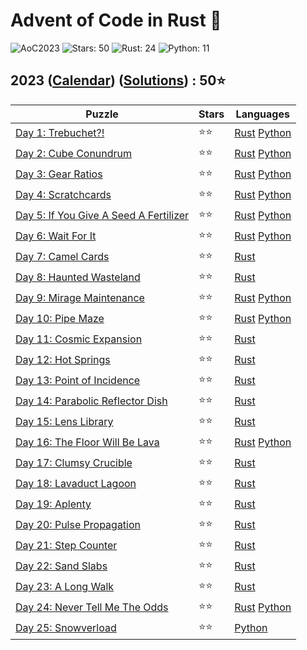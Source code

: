 # Advent of Code in Rust 🦀

![AoC2023](https://img.shields.io/badge/Advent_of_Code-2023-8A2BE2)
![Stars: 50](https://img.shields.io/badge/Stars-50⭐-blue)
![Rust: 24](https://img.shields.io/badge/Rust-24-cyan?logo=Rust)
![Python: 11](https://img.shields.io/badge/Python-11-cyan?logo=Python)

## 2023 ([Calendar](https://adventofcode.com/2023)) ([Solutions](../2023/)) : 50⭐

Puzzle                                                                        | Stars | Languages
----------------------------------------------------------------------------- | ----- | -----------
[Day 1: Trebuchet?!](https://adventofcode.com/2023/day/1)                     | ⭐⭐  | [Rust](../2023/day1/day1.rs) [Python](../2023/day1/day1.py)
[Day 2: Cube Conundrum](https://adventofcode.com/2023/day/2)                  | ⭐⭐  | [Rust](../2023/day2/day2.rs) [Python](../2023/day2/day2.py)
[Day 3: Gear Ratios](https://adventofcode.com/2023/day/3)                     | ⭐⭐  | [Rust](../2023/day3/day3.rs) [Python](../2023/day3/day3.py)
[Day 4: Scratchcards](https://adventofcode.com/2023/day/4)                    | ⭐⭐  | [Rust](../2023/day4/day4.rs) [Python](../2023/day4/day4.py)
[Day 5: If You Give A Seed A Fertilizer](https://adventofcode.com/2023/day/5) | ⭐⭐  | [Rust](../2023/day5/day5.rs) [Python](../2023/day5/day5_bruteforce.py)
[Day 6: Wait For It](https://adventofcode.com/2023/day/6)                     | ⭐⭐  | [Rust](../2023/day6/day6.rs) [Python](../2023/day6/day6.py)
[Day 7: Camel Cards](https://adventofcode.com/2023/day/7)                     | ⭐⭐  | [Rust](../2023/day7/day7.rs)
[Day 8: Haunted Wasteland](https://adventofcode.com/2023/day/8)               | ⭐⭐  | [Rust](../2023/day8/day8.rs)
[Day 9: Mirage Maintenance](https://adventofcode.com/2023/day/9)              | ⭐⭐  | [Rust](../2023/day9/day9.rs) [Python](../2023/day9/day9.py)
[Day 10: Pipe Maze](https://adventofcode.com/2023/day/10)                     | ⭐⭐  | [Rust](../2023/day10/day10.rs) [Python](../2023/day10/day10.py)
[Day 11: Cosmic Expansion](https://adventofcode.com/2023/day/11)              | ⭐⭐  | [Rust](../2023/day11/day11.rs)
[Day 12: Hot Springs](https://adventofcode.com/2023/day/12)                   | ⭐⭐  | [Rust](../2023/day12/day12.rs)
[Day 13: Point of Incidence](https://adventofcode.com/2023/day/13)            | ⭐⭐  | [Rust](../2023/day13/day13.rs)
[Day 14: Parabolic Reflector Dish](https://adventofcode.com/2023/day/14)      | ⭐⭐  | [Rust](../2023/day14/day14.rs)
[Day 15: Lens Library](https://adventofcode.com/2023/day/15)                  | ⭐⭐  | [Rust](../2023/day15/day15.rs)
[Day 16: The Floor Will Be Lava](https://adventofcode.com/2023/day/16)        | ⭐⭐  | [Rust](../2023/day16/day16.rs) [Python](../2023/day16/day16.py)
[Day 17: Clumsy Crucible](https://adventofcode.com/2023/day/17)               | ⭐⭐  | [Rust](../2023/day17/day17.rs)
[Day 18: Lavaduct Lagoon](https://adventofcode.com/2023/day/18)               | ⭐⭐  | [Rust](../2023/day18/day18.rs)
[Day 19: Aplenty](https://adventofcode.com/2023/day/19)                       | ⭐⭐  | [Rust](../2023/day19/day19.rs)
[Day 20: Pulse Propagation](https://adventofcode.com/2023/day/20)             | ⭐⭐  | [Rust](../2023/day20/day20.rs)
[Day 21: Step Counter](https://adventofcode.com/2023/day/21)                  | ⭐⭐  | [Rust](../2023/day21/day21.rs)
[Day 22: Sand Slabs](https://adventofcode.com/2023/day/22)                    | ⭐⭐  | [Rust](../2023/day22/day22.rs)
[Day 23: A Long Walk](https://adventofcode.com/2023/day/23)                   | ⭐⭐  | [Rust](../2023/day23/day23.rs)
[Day 24: Never Tell Me The Odds](https://adventofcode.com/2023/day/24)        | ⭐⭐  | [Rust](../2023/day24/day24.rs) [Python](../2023/day24/day24.py)
[Day 25: Snowverload](https://adventofcode.com/2023/day/25)                   | ⭐⭐  | [Python](../2023/day25/day25.py)
